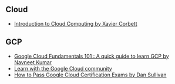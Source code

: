 ## **Cloud**
- [Introduction to Cloud Computing by Xavier Corbett](https://www.udemy.com/course/introduction-to-cloud-computing/)

## **GCP**
- [Google Cloud Fundamentals 101 : A quick guide to learn GCP by Navneet Kumar](https://www.udemy.com/course/google-cloud-fundamentals-101-a-quick-guide-to-learn-gcp/)
- [Learn with the Google Cloud community](https://cloud.google.com/docs/open-tutorials)
- [How to Pass Google Cloud Certification Exams by Dan Sullivan](udemy.com/course/how-to-pass-google-cloud-certification-exams/)
